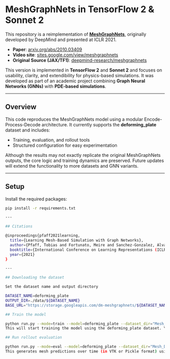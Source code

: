 # MeshGraphNets in TensorFlow 2 & Sonnet 2

This repository is a reimplementation of [**MeshGraphNets**](https://arxiv.org/abs/2010.03409), originally developed by DeepMind and presented at ICLR 2021.

- **Paper**: [arxiv.org/abs/2010.03409](https://arxiv.org/abs/2010.03409)  
- **Video site**: [sites.google.com/view/meshgraphnets](https://sites.google.com/view/meshgraphnets)  
- **Original Source (JAX/TF1)**: [deepmind-research/meshgraphnets](https://github.com/deepmind/deepmind-research/tree/master/meshgraphnets)

This version is implemented in **TensorFlow 2** and **Sonnet 2** and focuses on usability, clarity, and extendibility for physics-based simulations. It was developed as part of an academic project combining **Graph Neural Networks (GNNs)** with **PDE-based simulations**.

---

## Overview

This code reproduces the MeshGraphNets model using a modular Encode-Process-Decode architecture. It currently supports the **deforming_plate** dataset and includes:

- Training, evaluation, and rollout tools
- Structured configuration for easy experimentation

Although the results may not exactly replicate the original MeshGraphNets outputs, the core logic and training dynamics are preserved. Future updates will extend the functionality to more datasets and GNN variants.

---

## Setup

Install the required packages:

```bash
pip install -r requirements.txt

---

## Citations 

@inproceedings{pfaff2021learning,
  title={Learning Mesh-Based Simulation with Graph Networks},
  author={Pfaff, Tobias and Fortunato, Meire and Sanchez-Gonzalez, Alvaro and Battaglia, Peter},
  booktitle={International Conference on Learning Representations (ICLR)},
  year={2021}
}

---

## Downloading the dataset 

Set the dataset name and output directory

DATASET_NAME=deforming_plate
OUTPUT_DIR=./data/${DATASET_NAME}
BASE_URL="https://storage.googleapis.com/dm-meshgraphnets/${DATASET_NAME}/"

## Train the model

python run.py --mode=train --model=deforming_plate --dataset_dir="Mesh_Deforming\data\deforming_plate" --checkpoint_dir="Mesh_Deforming\checkpoints"
This will start training the model using the deforming_plate dataset. You can monitor logs and losses from the terminal or log file.

## Run rollout evaluation

python run.py --mode=eval --model=deforming_plate --dataset_dir="Mesh_Deforming\data\deforming_plate" --checkpoint_dir="Mesh_Deforming\checkpoints"
This generates mesh predictions over time (in VTK or Pickle format) using the saved model.